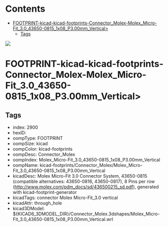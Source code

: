 



Contents
========

* [FOOTPRINT-kicad-kicad-footprints-Connector_Molex-Molex_Micro-Fit_3.0_43650-0815_1x08_P3.00mm_Vertical>](#footprint-kicad-kicad-footprints-connector_molex-molex_micro-fit_30_43650-0815_1x08_p300mm_vertical)
	* [Tags](#tags)
  
![][im]
# FOOTPRINT-kicad-kicad-footprints-Connector_Molex-Molex_Micro-Fit_3.0_43650-0815_1x08_P3.00mm_Vertical>

## Tags

- index: 2900
- hexID: 
- oompType: FOOTPRINT
- oompSize: kicad
- oompColor: kicad-footprints
- oompDesc: Connector_Molex
- oompIndex: Molex_Micro-Fit_3.0_43650-0815_1x08_P3.00mm_Vertical
- oompName: kicad-footprints/Connector_Molex/Molex_Micro-Fit_3.0_43650-0815_1x08_P3.00mm_Vertical
- kicadDesc: Molex Micro-Fit 3.0 Connector System, 43650-0815 (compatible alternatives: 43650-0816, 43650-0817), 8 Pins per row (http://www.molex.com/pdm_docs/sd/436500215_sd.pdf), generated with kicad-footprint-generator
- kicadTags: connector Molex Micro-Fit_3.0 vertical
- kicadAttr: through_hole
- kicad3DModel: ${KICAD6_3DMODEL_DIR}/Connector_Molex.3dshapes/Molex_Micro-Fit_3.0_43650-0815_1x08_P3.00mm_Vertical.wrl



[im]: image.png
